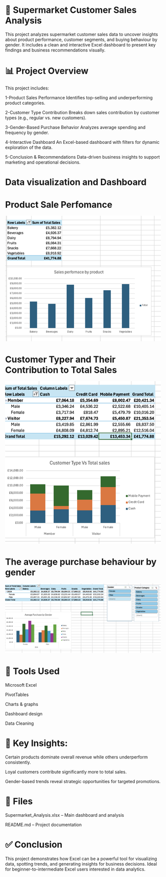 # 🛒 Supermarket Customer Sales Analysis #
This project analyzes supermarket customer sales data to uncover insights about product performance, customer segments, and buying behaviour by gender. It includes a clean and interactive Excel dashboard to present key findings and business recommendations visually.

# 📊 Project Overview #
This project includes:

1-Product Sales Performance
Identifies top-selling and underperforming product categories.

2-Customer Type Contribution
Breaks down sales contribution by customer types (e.g., regular vs. new customers).

3-Gender-Based Purchase Behavior
Analyzes average spending and frequency by gender.

4-Interactive Dashboard
An Excel-based dashboard with filters for dynamic exploration of the data.

5-Conclusion & Recommendations
Data-driven business insights to support marketing and operational decisions.
# Data visualization and Dashboard
# Product Sale Perfomance

![image alt](https://github.com/YohannaEsmaylin/Excel-Project/blob/85794bbbca504233e7b52cac19027be37200afb2/Screenshot%202025-04-10%20at%2013.34.01.png)
# Customer Typer and Their Contribution to Total Sales

![image alt](https://github.com/YohannaEsmaylin/Excel-Project/blob/a75ab9aa67d14f8f2fadf0cbf8f459cae7d7e4ce/Screenshot%202025-04-10%20at%2013.34.28.png)
# The average purchase behaviour by gender

![image alt](https://github.com/YohannaEsmaylin/Excel-Project/blob/a2dc13b60869f5cb98964524f11df226dfa51559/Screenshot%202025-04-10%20at%2013.34.57.png)

# 🧰 Tools Used #
Microsoft Excel

PivotTables

Charts & graphs

Dashboard design

Data Cleaning 

# 📌 Key Insights:

Certain products dominate overall revenue while others underperform consistently.

Loyal customers contribute significantly more to total sales.

Gender-based trends reveal strategic opportunities for targeted promotions.

# 📁 Files
Supermarket_Analysis.xlsx – Main dashboard and analysis

README.md – Project documentation

# ✅ Conclusion
This project demonstrates how Excel can be a powerful tool for visualizing data, spotting trends, and generating insights for business decisions. Ideal for beginner-to-intermediate Excel users interested in data analytics.

